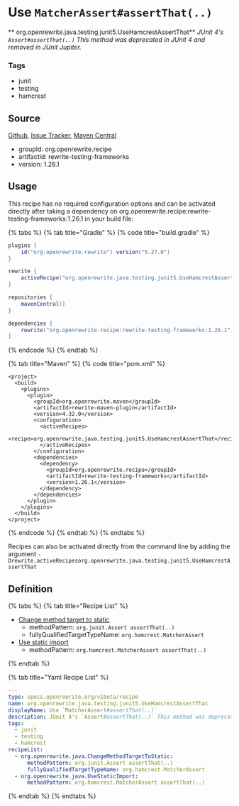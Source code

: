 # Use `MatcherAssert#assertThat(..)`

** org.openrewrite.java.testing.junit5.UseHamcrestAssertThat**
_JUnit 4's `Assert#assertThat(..)` This method was deprecated in JUnit 4 and removed in JUnit Jupiter._

### Tags

* junit
* testing
* hamcrest

## Source

[Github](https://github.com/openrewrite/rewrite-testing-frameworks), [Issue Tracker](https://github.com/openrewrite/rewrite-testing-frameworks/issues), [Maven Central](https://search.maven.org/artifact/org.openrewrite.recipe/rewrite-testing-frameworks/1.26.1/jar)

* groupId: org.openrewrite.recipe
* artifactId: rewrite-testing-frameworks
* version: 1.26.1


## Usage

This recipe has no required configuration options and can be activated directly after taking a dependency on org.openrewrite.recipe:rewrite-testing-frameworks:1.26.1 in your build file:

{% tabs %}
{% tab title="Gradle" %}
{% code title="build.gradle" %}
```groovy
plugins {
    id("org.openrewrite.rewrite") version("5.27.0")
}

rewrite {
    activeRecipe("org.openrewrite.java.testing.junit5.UseHamcrestAssertThat")
}

repositories {
    mavenCentral()
}

dependencies {
    rewrite("org.openrewrite.recipe:rewrite-testing-frameworks:1.26.1")
}
```
{% endcode %}
{% endtab %}

{% tab title="Maven" %}
{% code title="pom.xml" %}
```markup
<project>
  <build>
    <plugins>
      <plugin>
        <groupId>org.openrewrite.maven</groupId>
        <artifactId>rewrite-maven-plugin</artifactId>
        <version>4.32.0</version>
        <configuration>
          <activeRecipes>
            <recipe>org.openrewrite.java.testing.junit5.UseHamcrestAssertThat</recipe>
          </activeRecipes>
        </configuration>
        <dependencies>
          <dependency>
            <groupId>org.openrewrite.recipe</groupId>
            <artifactId>rewrite-testing-frameworks</artifactId>
            <version>1.26.1</version>
          </dependency>
        </dependencies>
      </plugin>
    </plugins>
  </build>
</project>
```
{% endcode %}
{% endtab %}
{% endtabs %}

Recipes can also be activated directly from the command line by adding the argument `-Drewrite.activeRecipesorg.openrewrite.java.testing.junit5.UseHamcrestAssertThat`

## Definition

{% tabs %}
{% tab title="Recipe List" %}
* [Change method target to static](../../../java/changemethodtargettostatic.md)
  * methodPattern: `org.junit.Assert assertThat(..)`
  * fullyQualifiedTargetTypeName: `org.hamcrest.MatcherAssert`
* [Use static import](../../../java/usestaticimport.md)
  * methodPattern: `org.hamcrest.MatcherAssert assertThat(..)`

{% endtab %}

{% tab title="Yaml Recipe List" %}
```yaml
---
type: specs.openrewrite.org/v1beta/recipe
name: org.openrewrite.java.testing.junit5.UseHamcrestAssertThat
displayName: Use `MatcherAssert#assertThat(..)`
description: JUnit 4's `Assert#assertThat(..)` This method was deprecated in JUnit 4 and removed in JUnit Jupiter.
tags:
  - junit
  - testing
  - hamcrest
recipeList:
  - org.openrewrite.java.ChangeMethodTargetToStatic:
      methodPattern: org.junit.Assert assertThat(..)
      fullyQualifiedTargetTypeName: org.hamcrest.MatcherAssert
  - org.openrewrite.java.UseStaticImport:
      methodPattern: org.hamcrest.MatcherAssert assertThat(..)

```
{% endtab %}
{% endtabs %}

